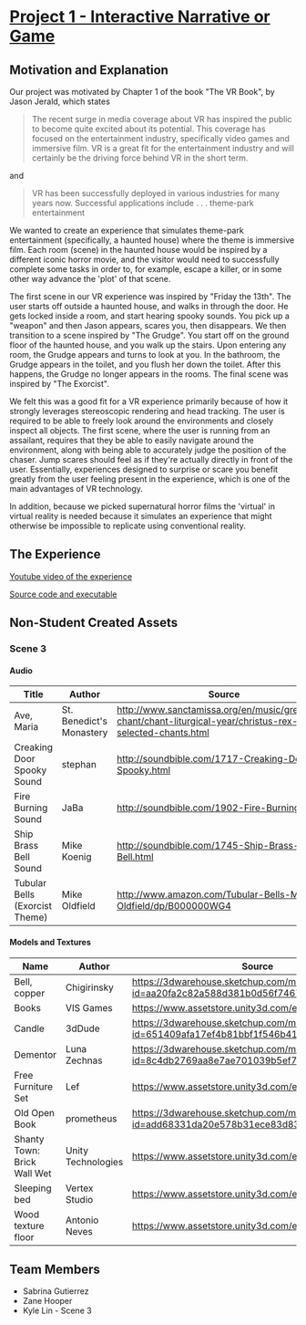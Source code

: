 # [Project 1 - Interactive Narrative or Game](https://docs.google.com/document/d/1ocJ9t-0BbPVUraQDg9rHS56NjaOMTNZMMRlIqh53YPI/edit)
## Motivation and Explanation
Our project was motivated by Chapter 1 of the book "The VR Book", by Jason Jerald, which states
> The recent surge in media coverage about VR has inspired the public to become quite excited about its potential. This coverage has focused on the entertainment industry, specifically video games and immersive film. VR is a great fit for the entertainment industry and will certainly be the driving force behind VR in the short term.

and

> VR has been successfully deployed in various industries for many years now. Successful applications include . . . theme-park entertainment

We wanted to create an experience that simulates theme-park entertainment (specifically, a haunted house) where the theme is immersive film.
Each room (scene) in the haunted house would be inspired by a different iconic horror movie, and the visitor would need to successfully complete
some tasks in order to, for example, escape a killer, or in some other way advance the 'plot' of that scene.

The first scene in our VR experience was inspired by "Friday the 13th". The user starts off outside a haunted house, and walks in through the
door. He gets locked inside a room, and start hearing spooky sounds. You pick up a "weapon" and then Jason appears, scares you, then disappears.
We then transition to a scene inspired by "The Grudge". You start off on the ground floor of the haunted house, and you walk up the stairs.
Upon entering any room, the Grudge appears and turns to look at you. In the bathroom, the Grudge appears in the toilet, and you flush her down
the toilet. After this happens, the Grudge no longer appears in the rooms. The final scene was inspired by "The Exorcist". 

We felt this was a good fit for a VR experience primarily because of how it strongly leverages stereoscopic rendering and head tracking.
The user is required to be able to freely look around the environments and closely inspect all objects. The first scene, where
the user is running from an assailant, requires that they be able to easily navigate around the environment, along with being able
to accurately judge the position of the chaser. Jump scares should feel as if they're actually directly in front of the user. Essentially,
experiences designed to surprise or scare you benefit greatly from the user feeling present in the experience, which is one of the main
advantages of VR technology.

In addition, because we picked supernatural horror films the 'virtual' in virtual reality is needed because it simulates an experience that
might otherwise be impossible to replicate using conventional reality.

## The Experience
[Youtube video of the experience](http://youtube.com)

[Source code and executable](http://github.com)

## Non-Student Created Assets
### Scene 3
#### Audio
| Title | Author | Source |
| --- | --- | --- |
| Ave, Maria | St. Benedict's Monastery | http://www.sanctamissa.org/en/music/gregorian-chant/chant-liturgical-year/christus-rex-selected-chants.html |
| Creaking Door Spooky Sound | stephan | http://soundbible.com/1717-Creaking-Door-Spooky.html |
| Fire Burning Sound | JaBa | http://soundbible.com/1902-Fire-Burning.html |
| Ship Brass Bell Sound | Mike Koenig | http://soundbible.com/1745-Ship-Brass-Bell.html |
| Tubular Bells (Exorcist Theme) | Mike Oldfield | http://www.amazon.com/Tubular-Bells-Mike-Oldfield/dp/B000000WG4 |

#### Models and Textures
| Name | Author | Source |
| --- | --- | --- |
| Bell, copper | Chigirinsky | https://3dwarehouse.sketchup.com/model.html?id=aa20fa2c82a588d381b0d56f7467d8ca |
| Books | VIS Games | https://www.assetstore.unity3d.com/en/#!/content/3356 |
| Candle | 3dDude | https://3dwarehouse.sketchup.com/model.html?id=651409afa17ef4b81bbf1f546b411095 |
| Dementor | Luna Zechnas | https://3dwarehouse.sketchup.com/model.html?id=8c4db2769aa8e7ae701039b5ef7fcf8b |
| Free Furniture Set | Lef | https://www.assetstore.unity3d.com/en/#!/content/26678 |
| Old Open Book | prometheus | https://3dwarehouse.sketchup.com/model.html?id=add68331da20e578b31ece83d837aa19 |
| Shanty Town: Brick Wall Wet | Unity Technologies | https://www.assetstore.unity3d.com/en/#!/content/75 |
| Sleeping bed | Vertex Studio | https://www.assetstore.unity3d.com/en/#!/content/8329 |
| Wood texture floor | Antonio Neves | https://www.assetstore.unity3d.com/en/#!/content/24970 |

## Team Members
- Sabrina Gutierrez
- Zane Hooper
- Kyle Lin - Scene 3
